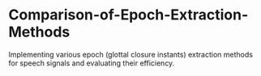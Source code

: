 # Comparison-of-Epoch-Extraction-Methods
Implementing various epoch (glottal closure instants) extraction methods for speech signals and evaluating their efficiency.
